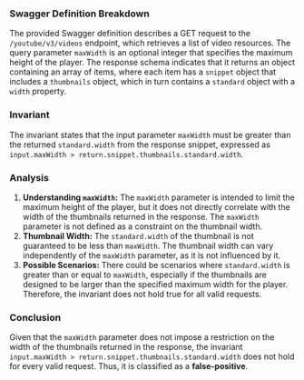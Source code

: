 ### Swagger Definition Breakdown
The provided Swagger definition describes a GET request to the `/youtube/v3/videos` endpoint, which retrieves a list of video resources. The query parameter `maxWidth` is an optional integer that specifies the maximum height of the player. The response schema indicates that it returns an object containing an array of items, where each item has a `snippet` object that includes a `thumbnails` object, which in turn contains a `standard` object with a `width` property.

### Invariant
The invariant states that the input parameter `maxWidth` must be greater than the returned `standard.width` from the response snippet, expressed as `input.maxWidth > return.snippet.thumbnails.standard.width`. 

### Analysis
1. **Understanding `maxWidth`:** The `maxWidth` parameter is intended to limit the maximum height of the player, but it does not directly correlate with the width of the thumbnails returned in the response. The `maxWidth` parameter is not defined as a constraint on the thumbnail width.
2. **Thumbnail Width:** The `standard.width` of the thumbnail is not guaranteed to be less than `maxWidth`. The thumbnail width can vary independently of the `maxWidth` parameter, as it is not influenced by it. 
3. **Possible Scenarios:** There could be scenarios where `standard.width` is greater than or equal to `maxWidth`, especially if the thumbnails are designed to be larger than the specified maximum width for the player. Therefore, the invariant does not hold true for all valid requests.

### Conclusion
Given that the `maxWidth` parameter does not impose a restriction on the width of the thumbnails returned in the response, the invariant `input.maxWidth > return.snippet.thumbnails.standard.width` does not hold for every valid request. Thus, it is classified as a **false-positive**.
